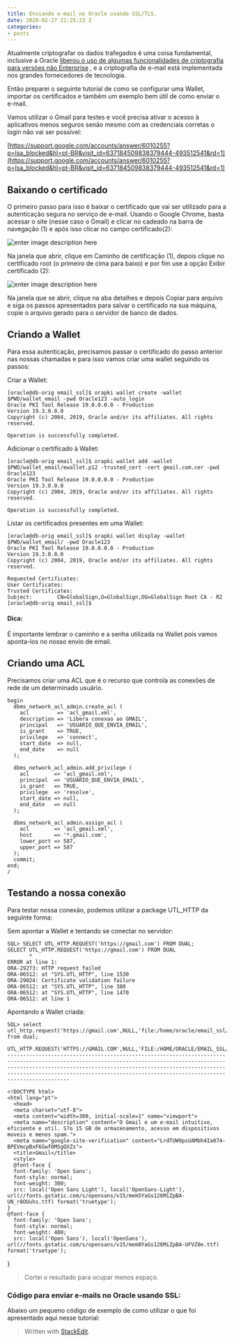 ```yaml
---
title: Enviando e-mail no Oracle usando SSL/TLS.
date: 2020-02-27 21:25:23 Z
categories:
- posts
---
```



Atualmente criptografar os dados trafegados é uma coisa fundamental, inclusive a Oracle [liberou o uso de algumas funcionalidades de criptografia para versões não Enterprise](https://oracle-base.com/blog/2015/06/27/native-network-encryption-not-part-of-advanced-security-option/) , e a  criptografia de e-mail está implementada nos grandes fornecedores de tecnologia. 

Então preparei o seguinte tutorial de como se configurar uma Wallet, importar os certificados e também um exemplo bem útil de como enviar o e-mail.

Vamos utilizar o Gmail para testes e você precisa ativar o acesso à aplicativos menos seguros senão mesmo com as credenciais corretas o login não vai ser possível:

[https://support.google.com/accounts/answer/6010255?p=lsa_blocked&hl=pt-BR&visit_id=637184509838379444-493512541&rd=1](https://support.google.com/accounts/answer/6010255?p=lsa_blocked&hl=pt-BR&visit_id=637184509838379444-493512541&rd=1)


## Baixando o certificado

O primeiro passo para isso é baixar o certificado que vai ser utilizado para a autenticação segura no serviço de e-mail.
Usando o Google Chrome, basta acessar o site (nesse caso o Gmail) e clicar no cadeado na barra de navegação (1) e após isso clicar no campo certificado(2):

![enter image description here](https://i.imgur.com/xbJuRTh.png)

Na janela que abrir, clique em Caminho de certificação (1), depois clique no certificado root (o primeiro de cima para baixo)  e por fim use a opção Exibir certificado (2):

![enter image description here](https://i.imgur.com/Ma4rLQ5.png)

Na janela que se abrir, clique  na aba detalhes e depois Copiar para arquivo e siga os passos apresentados para salvar o certificado na sua máquina, copie o arquivo gerado para o servidor de banco de dados.

## Criando a Wallet

Para essa autenticação, precisamos passar o certificado do passo anterior nas nossas chamadas e para isso vamos criar uma wallet seguindo os passos:

 Criar a Wallet:

    [oracle@db-orig email_ssl]$ orapki wallet create -wallet $PWD/wallet_email -pwd Oracle123 -auto_login
    Oracle PKI Tool Release 19.0.0.0.0 - Production
    Version 19.3.0.0.0
    Copyright (c) 2004, 2019, Oracle and/or its affiliates. All rights reserved.
    
    Operation is successfully completed.

Adicionar o certificado à Wallet:

    [oracle@db-orig email_ssl]$ orapki wallet add -wallet $PWD/wallet_email/ewallet.p12 -trusted_cert -cert gmail.com.cer -pwd Oracle123
    Oracle PKI Tool Release 19.0.0.0.0 - Production
    Version 19.3.0.0.0
    Copyright (c) 2004, 2019, Oracle and/or its affiliates. All rights reserved.
    
    Operation is successfully completed.

Listar os certificados presentes em uma Wallet:

    [oracle@db-orig email_ssl]$ orapki wallet display -wallet $PWD/wallet_email/ -pwd Oracle123
    Oracle PKI Tool Release 19.0.0.0.0 - Production
    Version 19.3.0.0.0
    Copyright (c) 2004, 2019, Oracle and/or its affiliates. All rights reserved.
    
    Requested Certificates: 
    User Certificates:
    Trusted Certificates: 
    Subject:        CN=GlobalSign,O=GlobalSign,OU=GlobalSign Root CA - R2
    [oracle@db-orig email_ssl]$ 
#### Dica:
É importante lembrar o caminho e a senha utilizada na Wallet pois vamos aponta-los no nosso envio de email.

## Criando uma ACL

Precisamos criar uma ACL que é o recurso que controla as conexões de rede de um determinado usuário.

    begin
      dbms_network_acl_admin.create_acl (
        acl         => 'acl_gmail.xml',
        description => 'Libera conexao ao GMAIL',
        principal   => 'USUARIO_QUE_ENVIA_EMAIL',
        is_grant    => TRUE,
        privilege   => 'connect',
        start_date  => null,
        end_date    => null
      );
     
      dbms_network_acl_admin.add_privilege (
        acl        => 'acl_gmail.xml',
        principal  => 'USUARIO_QUE_ENVIA_EMAIL',
        is_grant   => TRUE,
        privilege  => 'resolve',
        start_date => null,
        end_date   => null
      );
     
      dbms_network_acl_admin.assign_acl (
        acl        => 'acl_gmail.xml',
        host       => '*.gmail.com',
        lower_port => 587,
        upper_port => 587
      );
      commit;
    end;
    /

## Testando a nossa conexão

Para testar nossa conexão, podemos utilizar a package UTL_HTTP da seguinte forma:

Sem apontar a Wallet e tentando se conectar no servidor:

    SQL> SELECT UTL_HTTP.REQUEST('https://gmail.com') FROM DUAL;
    SELECT UTL_HTTP.REQUEST('https://gmail.com') FROM DUAL
           *
    ERROR at line 1:
    ORA-29273: HTTP request failed
    ORA-06512: at "SYS.UTL_HTTP", line 1530
    ORA-29024: Certificate validation failure
    ORA-06512: at "SYS.UTL_HTTP", line 380
    ORA-06512: at "SYS.UTL_HTTP", line 1470
    ORA-06512: at line 1

Apontando a Wallet criada:

    SQL> select utl_http.request('https://gmail.com',NULL,'file:/home/oracle/email_ssl/wallet_email','Oracle123') from dual;
    
    UTL_HTTP.REQUEST('HTTPS://GMAIL.COM',NULL,'FILE:/HOME/ORACLE/EMAIL_SSL/WALLET_EMAIL','ORACLE123')
    ------------------------------------------------------------------------------------------------------------------------------------------------------------------------------------------------------------------------------------------------------------------------------------------------------------
    
    <!DOCTYPE html>
    <html lang="pt">
      <head>
      <meta charset="utf-8">
      <meta content="width=300, initial-scale=1" name="viewport">
      <meta name="description" content="O Gmail e um e-mail intuitivo, eficiente e util. S?o 15 GB de armazenamento, acesso em dispositivos moveis e menos spam.">
      <meta name="google-site-verification" content="LrdTUW9psUAMbh4Ia074-BPEVmcpBxF6Gwf0MSgQXZs">
      <title>Gmail</title>
      <style>
      @font-face {
      font-family: 'Open Sans';
      font-style: normal;
      font-weight: 300;
      src: local('Open Sans Light'), local('OpenSans-Light'), url(//fonts.gstatic.com/s/opensans/v15/mem5YaGs126MiZpBA-UN_r8OUuhs.ttf) format('truetype');
    }
    @font-face {
      font-family: 'Open Sans';
      font-style: normal;
      font-weight: 400;
      src: local('Open Sans'), local('OpenSans'), url(//fonts.gstatic.com/s/opensans/v15/mem8YaGs126MiZpBA-UFVZ0e.ttf) format('truetype');

}

> Cortei o resultado para ocupar menos espaço.
>

### Código para enviar e-mails no Oracle usando SSL:

Abaixo um pequeno código de exemplo de como utilizar o que foi apresentado aqui nesse tutorial:


<script charset="UTF-8" src="https://gist-it.appspot.com/github.com/adrianotanaka/scripts/blob/master/oracle/simple_html_mail.sql?footer=minimal"></script>




> Written with [StackEdit](https://stackedit.io/).
